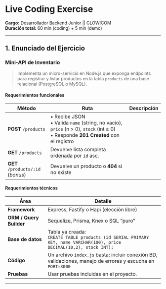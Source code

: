 # Live Coding Exercise
**Cargo:** Desarrollador Backend Junior || GLOWICOM  
**Duración total:** 60 min (coding) + 5 min (demo)  

---

## 1. Enunciado del Ejercicio

### Mini-API de Inventario

> Implementa un micro-servicio en Node.js que exponga endpoints para registrar y listar productos en la tabla `products` de una base relacional (PostgreSQL o MySQL).

#### Requerimientos funcionales

| Método | Ruta | Descripción |
| ------ | ---- | ----------- |
| **POST** `/products` | • Recibe JSON<br>• Valida `name` (string, no vacío), `price` (n > 0), `stock` (int ≥ 0)<br>• Responde **201 Created** con el registro |
| **GET** `/products` | Devuelve lista completa ordenada por `id` asc. |
| **GET** `/products/:id` <br>(*bonus*) | Devuelve un producto o **404** si no existe |

#### Requerimientos técnicos

| Área | Detalle |
| ---- | ------- |
| **Framework** | Express, Fastify o Hapi (elección libre) |
| **ORM / Query Builder** | Sequelize, Prisma, Knex o SQL “puro” |
| **Base de datos** | Tabla ya creada:<br>`CREATE TABLE products (id SERIAL PRIMARY KEY, name VARCHAR(100), price DECIMAL(10,2), stock INT);` |
| **Código** | Un archivo `index.js` basta; incluir conexión BD, validaciones, manejo de errores y escucha en `PORT=3000` |
| **Pruebas** | Usar pruebas incluidas en el proyecto. |

---
